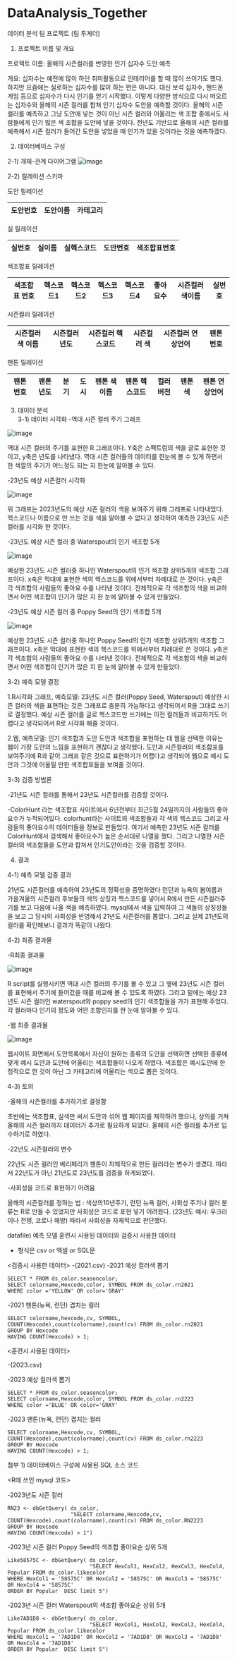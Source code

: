 # DataAnalysis_Together
데이터 분석 팀 프로젝트 (팀 투게더)

1) 프로젝트 이름 및 개요

프로젝트 이름: 올해의 시즌컬러를 반영한 인기 십자수 도안 예측

개요: 십자수는 예전에 많이 하던 취미활동으로 인테리어를 할 때 많이 쓰이기도 했다. 하지만 요즘에는 실로하는 십자수를 많이 하는 편은 아니다. 대신 보석 십자수, 핸드폰 게임 등으로 십자수가 다시 인기를 얻기 시작했다. 이렇게 다양한 방식으로 다시 떠오르는 십자수와 올해의 시즌 컬러를 합쳐 인기 십자수 도안을 예측할 것이다. 올해의 시즌 컬러를 예측하고 그냥 도안에 넣는 것이 아닌 시즌 컬러와 어울리는 색 조합 중에서도 사람들에게 인기 많은 색 조합을 도안에 넣을 것이다. 전년도 기반으로 올해의 시즌 컬러를 예측해서 시즌 컬러가 들어간 도안을 넣었을 때 인기가 있을 것이라는 것을 예측하겠다.

2) 데이터베이스 구성

2-1) 개체-관계 다이어그램
  ![image](https://user-images.githubusercontent.com/92281591/230472307-e6ecf60a-d6aa-4aea-88b4-bfbf7f7672ec.png)

2-2) 릴레이션 스키마

도안 릴레이션

|도안번호|도안이름|카테고리|
|:---:|:---:|:---:|

실 릴레이션

|실번호|실이름|실헥스코드|도안번호|색조합표번호|
|:---:|:---:|:---:|:---:|:---:|

색조합표 릴레이션

|색조합표 번호|헥스코드1|헥스코드2|헥스코드3|헥스코드4|좋아요수|시즌컬러 색이름|실번호|
|:---:|:---:|:---:|:---:|:---:|:---:|:---:|:---:|

시즌컬러 릴레이션

|시즌컬러 색 이름|시즌컬러 년도|시즌컬러 헥스코드|시즌컬러 색|시즌컬러 연상언어|팬톤 번호|
|:---:|:---:|:---:|:---:|:---:|:---:|

팬톤 릴레이션

|팬톤 번호|팬톤 년도|분기|도시|팬톤 색이름|팬톤 헥스코드|컬러버전|팬톤 색|팬톤 연상언어|
|:---:|:---:|:---:|:---:|:---:|:---:|:---:|:---:|:---:|

3) 데이터 분석  
3-1) 데이터 시각화 
-역대 시즌 컬러 주기 그래프

![image](https://user-images.githubusercontent.com/92281591/230476442-2391029d-2009-44a9-9cd2-5e31a1b1fa51.png)

 
역대 시즌 컬러의 주기를 표현한 R 그래프이다. Y축은 스펙트럼의 색을 글로 표현한 것이고, y축은 년도를 나타냈다. 역대 시즌 컬러들의 데이터를 한눈에 볼 수 있게 하면서 한 색깔의 주기가 어느정도 되는 지 한눈에 알아볼 수 있다. 

-23년도 예상 시즌컬러 시각화

![image](https://user-images.githubusercontent.com/92281591/230476477-43d25dc2-4589-4e18-a851-32e7e53db42d.png)
 
위 그래프는 2023년도의 예상 시즌 컬러의 색을 보여주기 위해 그래프로 나타내었다. 헥스코드나 이름으로 만 쓰는 것을 색을 알아볼 수 없다고 생각하여 예측한 23년도 시즌컬러를 시각화 한 것이다.

-23년도 예상 시즌 컬러 중 Waterspout의 인기 색조합 5개
 
 
 ![image](https://user-images.githubusercontent.com/92281591/230476503-47ef0a8c-9442-4d86-910e-1578dee0b7d2.png)


예상한 23년도 시즌 컬러중 하나인 Waterspout의 인기 색조합 상위5개의 색조합 그래프이다. x축은 막대에 표현한 색의 헥스코드를 위에서부터 차례대로 쓴 것이다. y축은 각 색조합의 사람들의 좋아요 수를 나타낸 것이다. 전체적으로 각 색조합의 색을 비교하면서 어떤 색조합이 인기가 많은 지 한 눈에 알아볼 수 있게 만들었다.

-23년도 예상 시즌 컬러 중 Poppy Seed의 인기 색조합 5개

![image](https://user-images.githubusercontent.com/92281591/230476549-fcff2b29-111d-4455-8a29-bb95f99da2a3.png)

 
예상한 23년도 시즌 컬러중 하나인 Poppy Seed의 인기 색조합 상위5개의 색조합 그래프이다. x축은 막대에 표현한 색의 헥스코드를 위에서부터 차례대로 쓴 것이다. y축은 각 색조합의 사람들의 좋아요 수를 나타낸 것이다. 전체적으로 각 색조합의 색을 비교하면서 어떤 색조합이 인기가 많은 지 한 눈에 알아볼 수 있게 만들었다.


3-2) 예측 모델 결정 

1.R시각화 그래프, 예측모델: 23년도 시즌 컬러(Poppy Seed, Waterspout) 
  예상한 시즌 컬러의 색을 표현하는 것은 그래프로 충분히 가능하다고 생각되어서 R을 그대로 쓰기로 결정했다. 예상 시즌 컬러를 글로 헥스코드만 쓰기에는 이전 컬러들과 비교하기도 어렵다고 생각되어서 R로 시각화 해줄 것이다.

2.웹, 예측모델: 인기 색조합과 도안
  도안과 색조합을 표현하는 데 웹을 선택한 이유는 웹이 가장 도안의 느낌을 표현하기 괜찮다고 생각했다. 도안과 시즌컬러의 색조합표를 보여주기에 R과 같이 그래프 같은 것으로 표현하기가 어렵다고 생각되어 웹으로 예시 도안과 그것에 어울릴 만한 색조합표들을 보여줄 것이다. 
  

3-3) 검증 방법론 

-21년도 시즌 컬러를 통해서 23년도 시즌컬러를 검증할 것이다.

-ColorHunt 라는 색조합표 사이트에서 6년전부터 최근5월 24일까지의 사람들의 좋아요수가 누적되어있다. colorhunt라는 사이트의 색조합들과 각 색의 헥스코드 그리고 사람들의 좋아요수의 데이터들을 정보로 만들었다. 여기서 예측한 23년도 시즌 컬러를 ColorHunt에서 검색해서 좋아요수가 높은 순서대로 나열을 했다. 그리고 나열한 시즌컬러의 색조합들을 도안과 합쳐서 인기도안이라는 것을 검증할 것이다.

4) 결과

4-1) 예측 모델 검증 결과

21년도 시즌컬러를 예측하여 23년도의 정확성을 증명하였다
런던과 뉴욕의 봄여름과 가을겨울의 시즌컬러 후보들의 색의 상징과 헥스코드를 넣어서 R에서 만든 시즌컬러주기를 보고 다음에 나올 색을 예측하였다. mysql에서 색을 입력하여 그 색들의 상징성들을 보고 그 당시의 사회성을 반영해서 21년도 시즌컬러를 뽑았다. 그리고 실제 21년도의 컬러를 확인해보니 결과가 똑같이 나왔다.

4-2) 최종 결과물 

-R최종 결과물

 ![image](https://user-images.githubusercontent.com/92281591/230477033-b507c8a7-c12e-4e4c-8a11-eca04ae67fbf.png)


R script를 실행시키면 역대 시즌 컬러의 주기를 볼 수 있고 그 옆에 23년도 시즌 컬러를 표현해서 주기에 들어갔을 때를 비교해 볼 수 있도록 하였다. 그리고 밑에는 예상 23년도 시즌 컬러인 waterspout와 poppy seed의 인기 색조합들을 가가 표현해 주었다. 각 컬러마다 인기의 정도와 어떤 조합인지를 한 눈에 알아볼 수 있다.

-웹 최종 결과물

 ![image](https://user-images.githubusercontent.com/92281591/230477075-fed13fab-8190-4e40-aa8a-322c1e28b415.png)


웹사이트 화면에서 도안목록에서 자신이 원하는 종류의 도안을 선택하면 선택한 종류에 맞게 예시 도안과 도안에 어울리는 색조합들이 나오게 하였다. 색조합은 예시도안에 한정적으로 한 것이 아닌 그 카테고리에 어울리는 색으로 뽑은 것이다.

4-3) 토의

-올해의 시즌컬러를 추가하기로 결정함

초반에는 색조합표, 실색만 써서 도안과 섞어 웹 페이지를 제작하려 했으나, 상의를 거쳐 올해의 시즌 컬러까지 데이터가 추가로 필요하게 되었다. 올해의 시즌 컬러를 추가로 입수하기로 하였다.

-22년도 시즌컬러의 변수

22년도 시즌 컬러인 베리페리가 팬톤이 자체적으로 만든 컬러라는 변수가 생겼다. 따라서 22년도가 아닌 21년도로 23년도를 검증을 하게되었다.

-사회성을 코드로 표현하기 어려움

올해의 시즌컬러를 정하는 법 : 색상의10년주기, 런던 뉴욕 컬러, 사회성
주기나 컬러 분류는 R로 만들 수 있었지만 사회성은 코드로 표현 넣기 어려웠다. (23년도 예시: 우크라이나 전쟁, 코로나 해방) 따라서 사회성을 자체적으로 판단했다.

datafile) 예측 모델 훈련시 사용된 데이터와 검증시 사용한 데이터 
 - 형식은 csv or 엑셀 or SQL문

<검증시 사용한 데이터>
-(2021.csv)
-2021 예상 컬러색 뽑기 

    SELECT * FROM ds_color.seasoncolor;
    SELECT colorname,Hexcode,color, SYMBOL FROM ds_color.rn2021
    WHERE color ='YELLOW' OR color='GRAY'

-2021 팬톤(뉴욕, 런던) 겹치는 컬러

    SELECT colorname,hexcode,cv, SYMBOL, COUNT(Hexcode),count(colorname),count(cv) FROM ds_color.rn2021
    GROUP BY Hexcode
    HAVING COUNT(Hexcode) > 1;

<훈련시 사용된 데이터>

-(2023.csv)

-2023 예상 컬러색 뽑기 

    SELECT * FROM ds_color.seasoncolor;
    SELECT colorname,Hexcode,color, SYMBOL FROM ds_color.rn2223
    WHERE color ='BLUE' OR color='GRAY'

-2023 팬톤(뉴욕, 런던) 겹치는 컬러

    SELECT colorname,Hexcode,cv, SYMBOL, COUNT(Hexcode),count(colorname),count(cv) FROM ds_color.rn2223
    GROUP BY Hexcode
    HAVING COUNT(Hexcode) > 1;

첨부 1) 데이터베이스 구성에 사용된 SQL 소스 코드

<R에 쓰인 mysql 코드>

-2023년도 시즌 컬러

    RN23 <- dbGetQuery( ds_color,
                        "SELECT colorname,Hexcode,cv, COUNT(Hexcode),count(colorname),count(cv) FROM ds_color.RN2223
    GROUP BY Hexcode
    HAVING COUNT(Hexcode) > 1")


-2023년 시즌 컬러 Poppy Seed의 색조합 좋아요순 상위 5개

    Like58575C <- dbGetQuery( ds_color,
                              "SELECT HexCol1, HexCol2, HexCol3, HexCol4, Popular FROM ds_color.likecolor 
    WHERE HexCol1 = '58575C' OR HexCol2 = '58575C' OR HexCol3 = '58575C' OR HexCol4 = '58575C' 
    ORDER BY Popular  DESC limit 5")


-2023년 시즌 컬러 Waterspout의 색조합 좋아요순 상위 5개

    Like7AD1D8 <- dbGetQuery( ds_color,
                              "SELECT HexCol1, HexCol2, HexCol3, HexCol4, Popular FROM ds_color.likecolor 
    WHERE HexCol1 = '7AD1D8' OR HexCol2 = '7AD1D8' OR HexCol3 = '7AD1D8' OR HexCol4 = '7AD1D8' 
    ORDER BY Popular  DESC limit 5")

